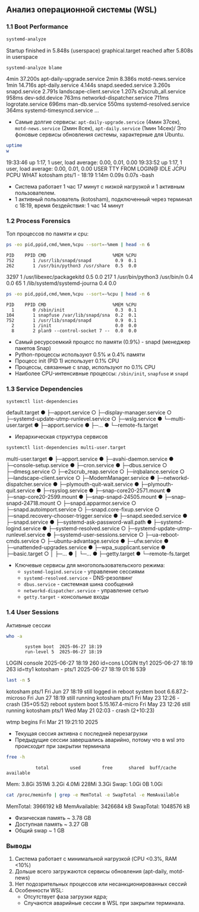 ## Анализ операционной системы (WSL)
### 1.1 Boot Performance
```sh
systemd-analyze
```
Startup finished in 5.848s (userspace)
graphical.target reached after 5.808s in userspace
```sh
systemd-analyze blame
```
4min 37.200s apt-daily-upgrade.service
2min 8.386s motd-news.service
1min 14.716s apt-daily.service
4.144s snapd.seeded.service
3.260s snapd.service
2.791s landscape-client.service
1.207s e2scrub_all.service
958ms dev-sdd.device
763ms networkd-dispatcher.service
711ms logrotate.service
696ms man-db.service
550ms systemd-resolved.service
364ms systemd-timesyncd.service
...  
- Самые долгие сервисы: `apt-daily-upgrade.service` (4мин 37сек), `motd-news.service` (2мин 8сек), `apt-daily.service` (1мин 14сек)/ Это фоновые сервисы обновления системы, характерные для Ubuntu.
```sh
uptime
w
```
19:33:46 up 1:17, 1 user, load average: 0.00, 0.01, 0.00
19:33:52 up 1:17, 1 user, load average: 0.00, 0.01, 0.00
USER TTY FROM LOGIN@ IDLE JCPU PCPU WHAT
kotosham pts/1 - 18:19 1:14m 0.09s 0.07s -bash
- Система работает 1 час 17 минут с низкой нагрузкой и 1 активным пользователем.
- 1 активный пользователь (kotosham), подключенный через терминал с 18:19, время бездействия: 1 час 14 минут
### 1.2 Process Forensics
Топ процессов по памяти и cpu:
```sh
ps -eo pid,ppid,cmd,%mem,%cpu --sort=-%mem | head -n 6
```
    PID    PPID CMD                         %MEM %CPU
    752       1 /usr/lib/snapd/snapd         0.9  0.1
    262       1 /usr/bin/python3 /usr/share  0.5  0.0
   3297       1 /usr/libexec/packagekitd     0.5  0.0
    217       1 /usr/bin/python3 /usr/bin/n  0.4  0.0
     65       1 /lib/systemd/systemd-journa  0.4  0.0
```sh
ps -eo pid,ppid,cmd,%mem,%cpu --sort=-%cpu | head -n 6
```
    PID    PPID CMD                         %MEM %CPU
      1       0 /sbin/init                   0.3  0.1
    104       1 snapfuse /var/lib/snapd/sna  0.2  0.1
    752       1 /usr/lib/snapd/snapd         0.9  0.1
      2       1 /init                        0.0  0.0
      8       2 plan9 --control-socket 7 --  0.0  0.0

- Самый ресурсоемкий процесс по памяти (0.9%) - snapd (менеджер пакетов Snap)
- Python-процессы используют 0.5% и 0.4% памяти
- Процесс init (PID 1) использует 0.1% CPU
- Процессы, связанные с snap, используют по 0.1% CPU
- Наиболее CPU-интенсивные процессы: `/sbin/init`, `snapfuse` и `snapd`
### 1.3 Service Dependencies
```sh
systemctl list-dependencies
```
default.target
● ├─apport.service
○ ├─display-manager.service
○ ├─systemd-update-utmp-runlevel.service
○ ├─wslg.service
● └─multi-user.target
●   ├─apport.service
●   ├─...
●   └─remote-fs.target

- Иерархическая структура сервисов

```sh
systemctl list-dependencies multi-user.target
```
multi-user.target
● ├─apport.service
● ├─avahi-daemon.service
● ├─console-setup.service
● ├─cron.service
● ├─dbus.service
○ ├─dmesg.service
○ ├─e2scrub_reap.service
○ ├─irqbalance.service
○ ├─landscape-client.service
○ ├─ModemManager.service
● ├─networkd-dispatcher.service
● ├─plymouth-quit-wait.service
● ├─plymouth-quit.service
● ├─rsyslog.service
● ├─snap-core20-2571.mount
● ├─snap-core20-2599.mount
● ├─snap-snapd-24505.mount
● ├─snap-snapd-24718.mount
○ ├─snapd.apparmor.service
○ ├─snapd.autoimport.service
○ ├─snapd.core-fixup.service
○ ├─snapd.recovery-chooser-trigger.service
● ├─snapd.seeded.service
● ├─snapd.service
● ├─systemd-ask-password-wall.path
● ├─systemd-logind.service
● ├─systemd-resolved.service
○ ├─systemd-update-utmp-runlevel.service
● ├─systemd-user-sessions.service
○ ├─ua-reboot-cmds.service
○ ├─ubuntu-advantage.service
● ├─ufw.service
● ├─unattended-upgrades.service
● ├─wpa_supplicant.service
● ├─basic.target
○ │ ├─...
● │ └─...
● ├─getty.target
● └─remote-fs.target
- Ключевые сервисы для многопользовательского режима:
  - `systemd-logind.service` - управление сессиями
  - `systemd-resolved.service` - DNS-резолвинг
  - `dbus.service` - системная шина сообщений
  - `networkd-dispatcher.service` - управление сетью
  - `getty.target` - консольные входы
### 1.4 User Sessions
Активные сессии
```sh
who -a
```
           system boot  2025-06-27 18:19
           run-level 5  2025-06-27 18:19
LOGIN      console      2025-06-27 18:19               260 id=cons
LOGIN      tty1         2025-06-27 18:19               263 id=tty1
kotosham - pts/1        2025-06-27 18:19 01:16         539
```sh
last -n 5
```
kotosham pts/1                         Fri Jun 27 18:19   still logged in
reboot   system boot  6.6.87.2-microso Fri Jun 27 18:19   still running
kotosham pts/1                         Fri May 23 12:26 - crash (35+05:52)
reboot   system boot  5.15.167.4-micro Fri May 23 12:26   still running
kotosham pts/1                         Wed May 21 02:03 - crash (2+10:23)

wtmp begins Fri Mar 21 19:21:10 2025
- Текущая сессия активна с последней перезагрузки
- Предыдущие сессии завершались аварийно, потому что в wsl это происходит при закрытии терминала
```sh
free -h
```
               total        used        free      shared  buff/cache   available
Mem:           3.8Gi       351Mi       3.2Gi       4.0Mi       228Mi       3.3Gi
Swap:          1.0Gi          0B       1.0Gi
```sh
cat /proc/meminfo | grep -e MemTotal -e SwapTotal -e MemAvailable
```
MemTotal:        3966192 kB
MemAvailable:    3426684 kB
SwapTotal:       1048576 kB
- Физическая память ~ 3.78 GB
- Доступная память ~ 3.27 GB
- Общий swap ~ 1 GB
### Выводы
1. Система работает с минимальной нагрузкой (CPU <0.3%, RAM <10%)
2. Дольше всего загружаются сервисы обновления (apt-daily, motd-news)
3. Нет подозрительных процессов или несанкционированных сессий
4. Особенности WSL:
   - Отсутствует фаза загрузки ядра;
   - Случаются аварийные сессии в WSL при закрытии терминала.
